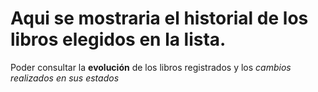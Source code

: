 # Aqui se mostraria el historial de los libros elegidos en la lista.

Poder consultar la **evolución** de los libros registrados y los
*cambios realizados en sus estados*
